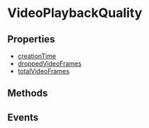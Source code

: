 # VideoPlaybackQuality

## Properties

<ul class="items properties">
  <li>
    <a href="">creationTime</a>
    <div></div>
  </li>
  <li>
    <a href="">droppedVideoFrames</a>
    <div></div>
  </li>
  <li>
    <a href="">totalVideoFrames</a>
    <div></div>
  </li>
</ul>

## Methods

<ul class="items methods">

</ul>

## Events
